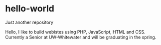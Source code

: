 # hello-world
Just another repository

Hello, I like to build webistes using PHP, JavaScript, HTML and CSS. 
Currently a Senior at UW-Whitewater and will be graduating in the spring.
